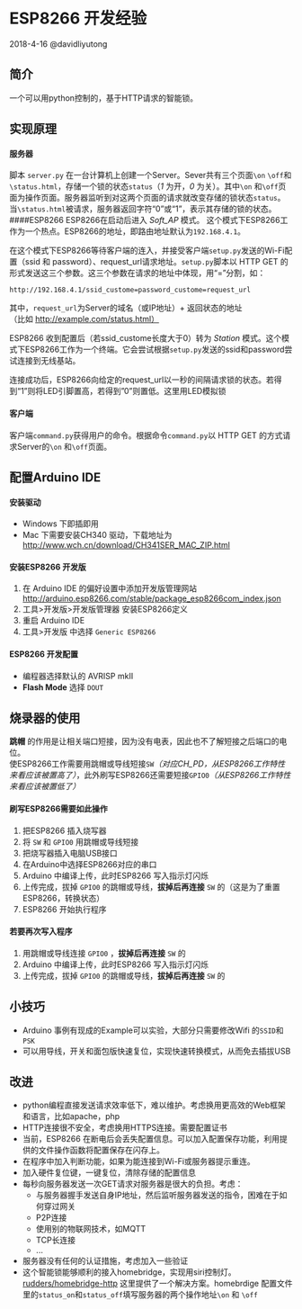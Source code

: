 # ESP8266 开发经验
2018-4-16 @davidliyutong
## 简介
一个可以用python控制的，基于HTTP请求的智能锁。
## 实现原理
#### 服务器
脚本 ```server.py``` 在一台计算机上创建一个Server。Sever共有三个页面```\on``` ```\off```和 ```\status.html```，存储一个锁的状态```status```（*1* 为开，*0* 为关）。其中```\on``` 和```\off```页面为操作页面。服务器监听到对这两个页面的请求就改变存储的锁状态```status```。当```\status.html```被请求，服务器返回字符“0”或“1”，表示其存储的锁的状态。  
####ESP8266
ESP8266在启动后进入 *Soft_AP* 模式。 这个模式下ESP8266工作为一个热点。ESP8266的地址，即路由地址默认为```192.168.4.1```。

在这个模式下ESP8266等待客户端的连入，并接受客户端```setup.py```发送的Wi-Fi配置（ssid 和 password）、request_url请求地址。```setup.py```脚本以 HTTP GET 的形式发送这三个参数。这三个参数在请求的地址中体现，用“=”分割，如：

    http://192.168.4.1/ssid_custome=password_custome=request_url

其中，```request_url```为Server的域名（或IP地址）+ 返回状态的地址  
（比如 http://example.com/status.html）

ESP8266 收到配置后（若ssid_custome长度大于0）转为 *Station* 模式。这个模式下ESP8266工作为一个终端。它会尝试根据```setup.py```发送的ssid和password尝试连接到无线基站。

连接成功后，ESP8266向给定的request_url以一秒的间隔请求锁的状态。若得到“1”则将LED引脚置高，若得到”0”则置低。这里用LED模拟锁
#### 客户端
客户端```command.py```获得用户的命令。根据命令```command.py```以 HTTP GET 的方式请求Server的```\on``` 和```\off```页面。

## 配置Arduino IDE
#### 安装驱动
- Windows 下即插即用
- Mac 下需要安装CH340 驱动，下载地址为  
 http://www.wch.cn/download/CH341SER_MAC_ZIP.html
#### 安装ESP8266 开发版
1. 在 Arduino IDE 的偏好设置中添加开发版管理网站  
 http://arduino.esp8266.com/stable/package_esp8266com_index.json
2. 工具>开发版>开发版管理器 安装ESP8266定义
3. 重启 Arduino IDE  
4. 工具>开发版 中选择 ```Generic ESP8266```

#### ESP8266 开发配置

  - 编程器选择默认的 AVRISP mkII
  - **Flash Mode** 选择 ```DOUT```
## 烧录器的使用
**跳帽** 的作用是让相关端口短接，因为没有电表，因此也不了解短接之后端口的电位。  
使ESP8266工作需要用跳帽或导线短接```SW```*（对应CH_PD，从ESP8266工作特性来看应该被置高了）*，此外刷写ESP8266还需要短接```GPIO0```*（从ESP8266工作特性来看应该被置低了）*

#### 刷写ESP8266需要如此操作
1. 把ESP8266 插入烧写器
2. 将 ```SW``` 和 ```GPIO0``` 用跳帽或导线短接
3. 把烧写器插入电脑USB接口
4. 在Arduino中选择ESP8266对应的串口
5. Arduino 中编译上传，此时ESP8266 写入指示灯闪烁
6. 上传完成，拔掉 ```GPIO0``` 的跳帽或导线，**拔掉后再连接** ```SW``` 的（这是为了重置ESP8266，转换状态）
7. ESP8266 开始执行程序

#### 若要再次写入程序
1. 用跳帽或导线连接 ```GPIO0``` ，**拔掉后再连接** ```SW``` 的
2. Arduino 中编译上传，此时ESP8266 写入指示灯闪烁
3. 上传完成，拔掉 ```GPIO0``` 的跳帽或导线，**拔掉后再连接** ```SW``` 的

## 小技巧
- Arduino 事例有现成的Example可以实验，大部分只需要修改Wifi 的```SSID```和```PSK```  
- 可以用导线，开关和面包版快速复位，实现快速转换模式，从而免去插拔USB

## 改进
- python编程直接发送请求效率低下，难以维护。考虑换用更高效的Web框架和语言，比如apache，php
- HTTP连接很不安全，考虑换用HTTPS连接。需要配置证书
- 当前，ESP8266 在断电后会丢失配置信息。可以加入配置保存功能，利用提供的文件操作函数将配置保存在闪存上。
- 在程序中加入判断功能，如果为能连接到Wi-Fi或服务器提示重连。
- 加入硬件复位键，一键复位，清除存储的配置信息
- 每秒向服务器发送一次GET请求对服务器是很大的负担。考虑：
  - 与服务器握手发送自身IP地址，然后监听服务器发送的指令，困难在于如何穿过网关
  - P2P连接
  - 使用别的物联网技术，如MQTT
  - TCP长连接
  -   ...
- 服务器没有任何的认证措施，考虑加入一些验证
- 这个智能锁能够顺利的接入homebridge，实现用siri控制灯。[rudders/homebridge-http]() 这里提供了一个解决方案。homebrdige 配置文件里的```status_on```和```status_off```填写服务器的两个操作地址```\on``` 和 ```\off```
